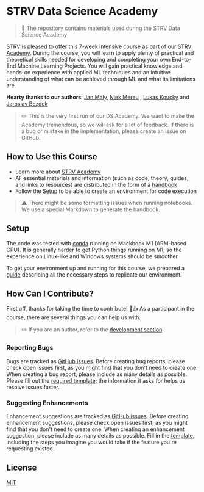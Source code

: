 # STRV Data Science Academy

> 📖️ The repository contains materials used during the STRV Data Science Academy

STRV is pleased to offer this 7-week intensive course as part of
our [STRV Academy](https://www.strv.com/blog/everything-you-need-to-know-about-the-strv-academy-inside-strv).
During the course, you will learn to apply plenty of practical and theoretical skills needed for developing and
completing your own End-to-End Machine Learning Projects. You will gain practical knowledge and hands-on experience
with applied ML techniques and an intuitive understanding of what can be achieved through ML and what its
limitations are.

**Hearty thanks to our authors**: [Jan Maly](https://github.com/honzaMaly), [Niek Mereu](https://github.com/niekstrv)
, [Lukas Koucky](https://github.com/lukoucky) and [Jaroslav Bezdek](https://github.com/jardabezdek)

> ✏️ This is the very first run of our DS Academy. We want to make the Academy tremendous, so we will ask for a lot of
> feedback. If there is a bug or mistake in the implementation, please create an issue on GitHub.

## How to Use this Course

- Learn more
  about [STRV Academy](https://www.strv.com/blog/everything-you-need-to-know-about-the-strv-academy-inside-strv)
- All essential materials and information (such as code, theory, guides, and links to resources) are distributed in the
  form of a [handbook](https://strvcom.github.io/ds-academy)
- Follow the [Setup](#setup) to be able to create an environment for code execution

> ⚠️ There might be some formatting issues when running notebooks. We use a special Markdown
> to generate the handbook.

## Setup

The code was tested with [conda](https://docs.conda.io/en/latest/) running on Mackbook M1 (ARM-based CPU). It is
generally harder to get Python things running on M1, so the experience on Linux-like and Windows systems should be
smoother.

To get your environment up and running for this course, we prepared
a [guide](https://strvcom.github.io/ds-academy/lectures/00_start/environment-setup.html) describing all the necessary
steps to
replicate our environment.

## How Can I Contribute?

First off, thanks for taking the time to contribute! 🎉👍 As a participant in the course, there are several things
you can help us with.

> ✏️ If you are an author, refer to the [development section](development/README.md).

### Reporting Bugs

Bugs are tracked as [GitHub issues](https://guides.github.com/features/issues/). Before creating bug reports, please
check open issues first, as you might find that you don't need to create one. When creating a bug report, please
include as many details as possible. Please fill out the [required template](development/bug_report.md); the information
it asks for helps us resolve issues faster.

### Suggesting Enhancements

Enhancement suggestions are tracked as [GitHub issues](https://guides.github.com/features/issues/). Before creating
enhancement suggestions, please check open issues first, as you might find that you don't need to create one. When
creating an enhancement suggestion, please include as many details as possible. Fill in
the [template](development/feature_request.md), including the steps you imagine you would take if the feature you're
requesting existed.

## License

[MIT](LICENSE)
